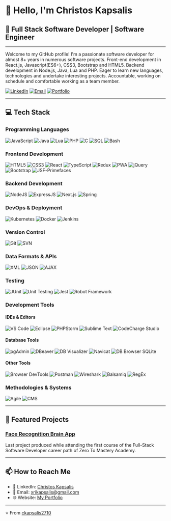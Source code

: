 👋 Hello, I'm Christos Kapsalis
==================================

## 🚀 Full Stack Software Developer | Software Engineer
-----------------------------

Welcome to my GitHub profile! I'm a passionate software developer for almost 8+ years in numerous software projects. Front-end development in React.js, Javascript(ES6+), CSS3, Bootstrap and HTML5. Backend development in Node.js, Java, Lua and PHP. Eager to learn new languages, technologies and undertake interesting projects. Accountable, working on schedule and comfortable working as a team member.

[![LinkedIn](https://img.shields.io/badge/LinkedIn-0077B5?style=for-the-badge&logo=linkedin&logoColor=white)](https://linkedin.com/in/christos-kapsalis-lin/)
[![Email](https://img.shields.io/badge/Email-D14836?style=for-the-badge&logo=gmail&logoColor=white)](mailto:xrikapsalis@gmail.com)
[![Portfolio](https://img.shields.io/badge/Portfolio-000000?style=for-the-badge&logo=About.me&logoColor=white)](https://ckapsalis2710.github.io/portfolio/)

---

## 💻 Tech Stack

### Programming Languages
![JavaScript](https://img.shields.io/badge/JavaScript-F7DF1E?style=for-the-badge&logo=javascript&logoColor=black)
![Java](https://img.shields.io/badge/Java-ED8B00?style=for-the-badge&logo=openjdk&logoColor=white)
![Lua](https://img.shields.io/badge/Lua-2C2D72?style=for-the-badge&logo=lua&logoColor=white)
![PHP](https://img.shields.io/badge/PHP-777BB4?style=for-the-badge&logo=php&logoColor=white)
![C](https://img.shields.io/badge/C-00599C?style=for-the-badge&logo=c&logoColor=white)
![SQL](https://img.shields.io/badge/SQL-4479A1?style=for-the-badge&logo=postgresql&logoColor=white)
![Bash](https://img.shields.io/badge/Bash-4EAA25?style=for-the-badge&logo=gnu-bash&logoColor=white)

### Frontend Development
![HTML5](https://img.shields.io/badge/HTML5-E34F26?style=for-the-badge&logo=html5&logoColor=white)
![CSS3](https://img.shields.io/badge/CSS3-1572B6?style=for-the-badge&logo=css3&logoColor=white)
![React](https://img.shields.io/badge/React-20232A?style=for-the-badge&logo=react&logoColor=61DAFB)
![TypeScript](https://img.shields.io/badge/TypeScript-3178C6?style=for-the-badge&logo=typescript&logoColor=white)
![Redux](https://img.shields.io/badge/Redux-764ABC?style=for-the-badge&logo=redux&logoColor=white)
![PWA](https://img.shields.io/badge/PWA-5A0FC8?style=for-the-badge&logo=pwa&logoColor=white)
![jQuery](https://img.shields.io/badge/jQuery-0769AD?style=for-the-badge&logo=jquery&logoColor=white)
![Bootstrap](https://img.shields.io/badge/Bootstrap-7952B3?style=for-the-badge&logo=bootstrap&logoColor=white)
![JSF-Primefaces](https://img.shields.io/badge/JSF--Primefaces-007396?style=for-the-badge&logo=java&logoColor=white)

### Backend Development
![NodeJS](https://img.shields.io/badge/Node.js-339933?style=for-the-badge&logo=nodedotjs&logoColor=white)
![ExpressJS](https://img.shields.io/badge/Express.js-000000?style=for-the-badge&logo=express&logoColor=white)
![Next.js](https://img.shields.io/badge/Next.js-000000?style=for-the-badge&logo=nextdotjs&logoColor=white)
![Spring](https://img.shields.io/badge/Spring-6DB33F?style=for-the-badge&logo=spring&logoColor=white)

### DevOps & Deployment
![Kubernetes](https://img.shields.io/badge/Kubernetes-326CE5?style=for-the-badge&logo=kubernetes&logoColor=white)
![Docker](https://img.shields.io/badge/Docker-2496ED?style=for-the-badge&logo=docker&logoColor=white)
![Jenkins](https://img.shields.io/badge/Jenkins-D24939?style=for-the-badge&logo=jenkins&logoColor=white)

### Version Control
![Git](https://img.shields.io/badge/Git-F05032?style=for-the-badge&logo=git&logoColor=white)
![SVN](https://img.shields.io/badge/SVN-809CC9?style=for-the-badge&logo=subversion&logoColor=white)

### Data Formats & APIs
![XML](https://img.shields.io/badge/XML-0C54C2?style=for-the-badge&logo=xml&logoColor=white)
![JSON](https://img.shields.io/badge/JSON-000000?style=for-the-badge&logo=json&logoColor=white)
![AJAX](https://img.shields.io/badge/AJAX-0769AD?style=for-the-badge&logo=javascript&logoColor=white)

### Testing
![JUnit](https://img.shields.io/badge/JUnit-25A162?style=for-the-badge&logo=junit5&logoColor=white)
![Unit Testing](https://img.shields.io/badge/Unit_Testing-3776AB?style=for-the-badge&logo=checkmarx&logoColor=white)
![Jest](https://img.shields.io/badge/Jest-C21325?style=for-the-badge&logo=jest&logoColor=white)
![Robot Framework](https://img.shields.io/badge/Robot_Framework-00B0D8?style=for-the-badge&logo=robot-framework&logoColor=white)

### Development Tools

#### IDEs & Editors
![VS Code](https://img.shields.io/badge/VS_Code-007ACC?style=for-the-badge&logo=visual-studio-code&logoColor=white)
![Eclipse](https://img.shields.io/badge/Eclipse-2C2255?style=for-the-badge&logo=eclipse&logoColor=white)
![PHPStorm](https://img.shields.io/badge/PHPStorm-000000?style=for-the-badge&logo=phpstorm&logoColor=white)
![Sublime Text](https://img.shields.io/badge/Sublime_Text-FF9800?style=for-the-badge&logo=sublime-text&logoColor=white)
![CodeCharge Studio](https://img.shields.io/badge/CodeCharge_Studio-512BD4?style=for-the-badge&logo=code&logoColor=white)

#### Database Tools
![pgAdmin](https://img.shields.io/badge/pgAdmin-336791?style=for-the-badge&logo=postgresql&logoColor=white)
![DBeaver](https://img.shields.io/badge/DBeaver-4D4D4D?style=for-the-badge&logo=dbeaver&logoColor=white)
![DB Visualizer](https://img.shields.io/badge/DB_Visualizer-FF6600?style=for-the-badge&logo=databricks&logoColor=white)
![Navicat](https://img.shields.io/badge/Navicat-FF9900?style=for-the-badge&logo=navicat&logoColor=white)
![DB Browser SQLite](https://img.shields.io/badge/DB_Browser_SQLite-003B57?style=for-the-badge&logo=sqlite&logoColor=white)

#### Other Tools
![Browser DevTools](https://img.shields.io/badge/Browser_DevTools-4285F4?style=for-the-badge&logo=googlechrome&logoColor=white)
![Postman](https://img.shields.io/badge/Postman-FF6C37?style=for-the-badge&logo=postman&logoColor=white)
![Wireshark](https://img.shields.io/badge/Wireshark-1679A7?style=for-the-badge&logo=wireshark&logoColor=white)
![Balsamiq](https://img.shields.io/badge/Balsamiq-CC0000?style=for-the-badge&logo=balsamiq&logoColor=white)
![RegEx](https://img.shields.io/badge/Regular_Expressions-2F6690?style=for-the-badge&logo=regex&logoColor=white)

### Methodologies & Systems
![Agile](https://img.shields.io/badge/Agile-2496ED?style=for-the-badge&logo=agile&logoColor=white)
![CMS](https://img.shields.io/badge/CMS-8BC34A?style=for-the-badge&logo=wordpress&logoColor=white)

---

## 🌟 Featured Projects

### [Face Recognition Brain App](http://face-recognition-brain-lldi.onrender.com/)

Last project produced while attending the first course of the Full-Stack Software Developer career path of Zero To Mastery Academy. 

---

## 📫 How to Reach Me

- 💼 LinkedIn: [Christos Kapsalis](https://linkedin.com/in/christos-kapsalis-lin/)
- 📧 Email: xrikapsalis@gmail.com
- 🌐 Website: [My Portfolio](https://ckapsalis2710.github.io/portfolio/)

---

⭐️ From [ckapsalis2710](https://github.com/ckapsalis2710)
